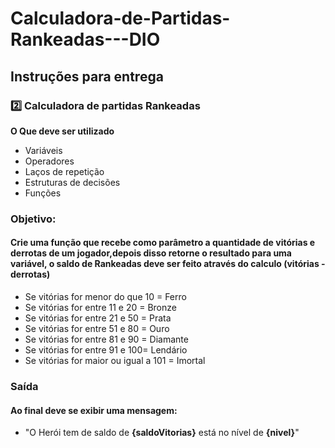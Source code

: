 # Calculadora-de-Partidas-Rankeadas---DIO


## Instruções para entrega
### 2️⃣ Calculadora de partidas Rankeadas
**O Que deve ser utilizado**

- Variáveis
- Operadores
- Laços de repetição
- Estruturas de decisões
- Funções

### Objetivo:

#### Crie uma função que recebe como parâmetro a quantidade de vitórias e derrotas de um jogador,depois disso retorne o resultado para uma variável, o saldo de Rankeadas deve ser feito através do calculo (vitórias - derrotas) 

- Se vitórias for menor do que 10 = Ferro
- Se vitórias for entre 11 e 20 = Bronze
- Se vitórias for entre 21 e 50 = Prata
- Se vitórias for entre 51 e 80 = Ouro
- Se vitórias for entre 81 e 90 = Diamante
- Se vitórias for entre 91 e 100= Lendário
- Se vitórias for maior ou igual a 101 = Imortal

### Saída

#### Ao final deve se exibir uma mensagem:
- "O Herói tem de saldo de **{saldoVitorias}** está no nível de **{nivel}**"